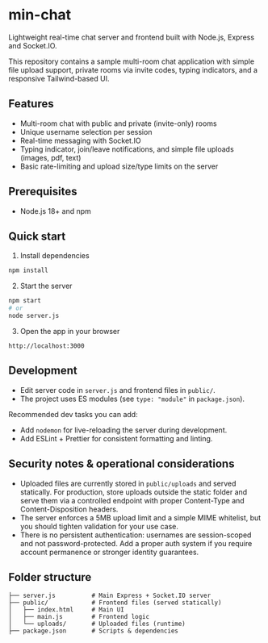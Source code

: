 # min-chat

Lightweight real-time chat server and frontend built with Node.js, Express and Socket.IO.

This repository contains a sample multi-room chat application with simple file upload support, private rooms via invite codes, typing indicators, and a responsive Tailwind-based UI.

## Features
- Multi-room chat with public and private (invite-only) rooms
- Unique username selection per session
- Real-time messaging with Socket.IO
- Typing indicator, join/leave notifications, and simple file uploads (images, pdf, text)
- Basic rate-limiting and upload size/type limits on the server

## Prerequisites
- Node.js 18+ and npm

## Quick start

1. Install dependencies

```bash
npm install
```

2. Start the server

```bash
npm start
# or
node server.js
```

3. Open the app in your browser

```
http://localhost:3000
```

## Development

- Edit server code in `server.js` and frontend files in `public/`.
- The project uses ES modules (see `type: "module"` in `package.json`).

Recommended dev tasks you can add:
- Add `nodemon` for live-reloading the server during development.
- Add ESLint + Prettier for consistent formatting and linting.

## Security notes & operational considerations

- Uploaded files are currently stored in `public/uploads` and served statically. For production, store uploads outside the static folder and serve them via a controlled endpoint with proper Content-Type and Content-Disposition headers.
- The server enforces a 5MB upload limit and a simple MIME whitelist, but you should tighten validation for your use case.
- There is no persistent authentication: usernames are session-scoped and not password-protected. Add a proper auth system if you require account permanence or stronger identity guarantees.

## Folder structure

```
├── server.js          # Main Express + Socket.IO server
├── public/            # Frontend files (served statically)
│   ├── index.html     # Main UI
│   ├── main.js        # Frontend logic
│   └── uploads/       # Uploaded files (runtime)
├── package.json       # Scripts & dependencies
```

